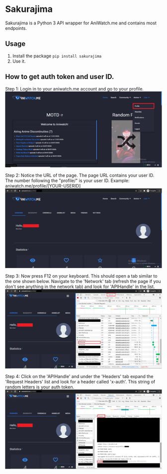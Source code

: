 # Sakurajima
Sakurajima is a Python 3 API wrapper for AniWatch.me and contains most endpoints.
## Usage
1. Install the package `pip install sakurajima`
2. Use it.

## How to get auth token and user ID.
Step 1:
Login in to your aniwatch.me account and go to your profile.
![Step 1](docs/Step_1.png)

Step 2:
Notice the URL of the page. The page URL contains your user ID. 
The number following the "profile/" is your user ID.
Example: aniwatch.me/profile/[YOUR-USERID]
![Step 2](docs/Step_2.png)

Step 3:
Now press F12 on your keyboard. This should open a tab similar to the one shown below. Navigate to the 'Network' tab (refresh the page if you don't see anything in the network tab) and look for 'APIHandle' in the list.
![Step 3](docs/Step_3.png) 

Step 4:
Click on the 'APIHandle' and under the 'Headers' tab expand the 'Request Headers' list and look for a header called 'x-auth'. This string of random letters is your auth token.
![Step 4](docs/Step_4.png) 